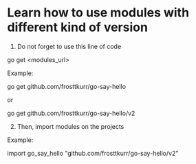 # Learn how to use modules with different kind of version

1. Do not forget to use this line of code

go get <modules_url>

Example:

go get github.com/frosttkurr/go-say-hello

or

go get github.com/frosttkurr/go-say-hello/v2

2. Then, import modules on the projects

Example: 

import go_say_hello "github.com/frosttkurr/go-say-hello/v2"
